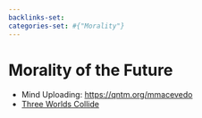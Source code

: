 ```yaml
---
backlinks-set: 
categories-set: #{"Morality"}
---
```

# Morality of the Future

 - Mind Uploading: https://qntm.org/mmacevedo
 - [Three Worlds Collide](https://www.lesswrong.com/posts/HawFh7RvDM4RyoJ2d/three-worlds-collide-0-8)